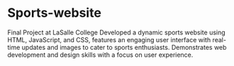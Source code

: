 # Sports-website
Final Project at LaSalle College
Developed a dynamic sports website using HTML, JavaScript, and
              CSS, features an engaging user interface with real-time updates
              and images to cater to sports enthusiasts. Demonstrates web
              development and design skills with a focus on user experience.
